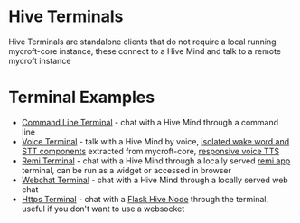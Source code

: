 # Hive Terminals

Hive Terminals are standalone clients that do not require a local running mycroft-core instance, these connect to a Hive Mind and talk to a remote mycroft instance

# Terminal Examples

* [Command Line Terminal](https://github.com/JarbasAl/hive_mind/blob/master/jarbas_hive_mind/terminals/cli_terminal.py) - chat with a Hive Mind through a command line
* [Voice Terminal](https://github.com/JarbasAl/hive_mind/blob/master/jarbas_hive_mind/terminals/voice_terminal.py) - talk with a Hive Mind by voice, [isolated wake word and STT components](https://github.com/JarbasAl/hive_mind/tree/master/jarbas_hive_mind/terminals/speech) extracted from mycroft-core, [responsive voice TTS](https://github.com/JarbasAl/py_responsivevoice)
* [Remi Terminal](https://github.com/JarbasAl/hive_mind/blob/master/jarbas_hive_mind/terminals/remi_terminal.py) - chat with a Hive Mind through a locally served [remi app](https://github.com/dddomodossola/remi) terminal, can be run as a widget or accessed in browser
* [Webchat Terminal](https://github.com/JarbasAl/hive_mind/blob/master/jarbas_hive_mind/terminals/webchat_terminal.py) - chat with a Hive Mind through a locally served web chat
* [Https Terminal](https://github.com/JarbasAl/hive_mind/blob/master/jarbas_hive_mind/terminals/https_cli_terminal.py) - chat with a [Flask Hive Node](https://github.com/JarbasAl/hive_mind/tree/master/jarbas_hive_mind/nodes/flask) through the terminal, useful if you don't want to use a websocket



